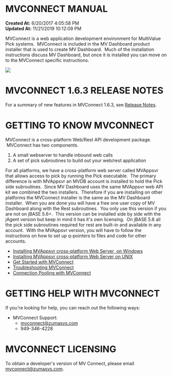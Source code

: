 # MVCONNECT MANUAL

**Created At:** 6/20/2017 4:05:58 PM  
**Updated At:** 11/21/2019 10:12:09 PM  




MVConnect is a web application development environment for MultiValue Pick systems.  MVConnect is included in the MV Dashboard product installer that is used to create MV Dashboard.  Much of the installation instructions discuss MV Dashboard, but once it is installed you can move on to the MVConnect specific instructions.



![](https://static.helpjuice.com/helpjuice_production/uploads/upload/image/3556/direct/1574365223932-MV%20Connect%20%2B%20ZS%20Software%20Services%20(1).png)



# MVCONNECT 1.6.3 RELEASE NOTES

For a summary of new features in MVConnect 1.6.3, see [Release Notes](319019-mv-connect-1-6-3-release-notes).



# GETTING TO KNOW MVCONNECT

MVConnect is a cross-platform Web/Rest API development package.  MVConnect has two components.

1. A small webserver to handle inbound web calls
2. A set of pick subroutines to build out your web/rest application


For all platforms, we have a cross-platform web server called MVAppsvr that allows access to pick by running the Pick executable.  The primary difference is with MVAppsvr an MVDB account is installed to hold the Pick side subroutines.  Since MV Dashboard uses the same MVAppsvr web API kit we combined the two installers.  Therefore if you are installing on other platforms the MVConnect installer is the same as the MV Dashboard installer.  When you are done you will have a free one user copy of MV Dashboard along with the Rest subroutines.  You only use this version if you are not on jBASE 5.6+.  This version can be installed side by side with the jAgent version but keep in mind it has it's own licensing.  On jBASE 5.6 all the pick side subroutines required for rest are built-in and available in any account.  With the MVAppsvr version, you will have to follow the instructions on how to set up q-pointers to files and code for other accounts.

- [Installing MVAppsvr cross-platform Web Server  on Windows](install-mv-dashboard-windows)
- [Installing MVAppsvr cross-platform Web Server on UNIX](install-mv-dashboard-unix)
- [Get Started with MVConnect](get-started-with-mv-connect)
- [Troubleshooting MVConnect](317524-introduction-to-troubleshooting-mvconnect)
- [Connection Pooling with MVConnect](265134-connection-pooling)




# GETTING HELP WITH MVCONNECT

If you're looking for help, you can reach out the following ways:

- MVConnect Support:
    - mvconnect@zumasys.com
    - 949-346-4228




# MVCONNECT LICENSING

To obtain a developer's version of MV Connect, please email mvconnect@zumasys.com.
